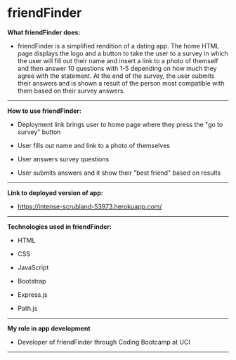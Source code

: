 # friendFinder

**What friendFinder does:**

- friendFinder is a simplified rendition of a dating app. The home HTML page displays the logo and a button to take the user to a survey in which the user will fill out their name and insert a link to a photo of themself and then answer 10 questions with 1-5 depending on how much they agree with the statement. At the end of the survey, the user submits their answers and is shown a result of the person most compatible with them based on their survey answers.

---

**How to use friendFinder:**

- Deployment link brings user to home page where they press the "go to survey" button

- User fills out name and link to a photo of themselves

- User answers survey questions

- User submits answers and it show their "best friend" based on results

---

**Link to deployed version of app:**

- https://intense-scrubland-53973.herokuapp.com/

---

**Technologies used in friendFinder:**

- HTML

- CSS

- JavaScript

- Bootstrap

- Express.js

- Path.js

---

**My role in app development**

- Developer of friendFinder through Coding Bootcamp at UCI

---